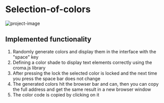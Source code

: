 # Selection-of-colors
![project-image](https://s120vlx.storage.yandex.net/rdisk/08e33813ac9e16b125bdad509198ff6e8da45457f167ede991c5b46a8b211f4a/643d920d/Qfv4YOjD7CbxaLs2BtqjvlDVnDL6AqUtC_xI3bXnquY1ltQbYTy8_grGwprty0BlaOQePScydmouT7MsZNwD9w==?uid=1758363702&filename=selection-of-colors.png&disposition=inline&hash=&limit=0&content_type=image%2Fpng&owner_uid=1758363702&fsize=706738&hid=91e481c2fa8c9f0ee25aa8368290d65f&media_type=image&tknv=v2&etag=207c3d55ad1e6985a208e24767e3b0dd&rtoken=sdCUEShy0xmc&force_default=yes&ycrid=na-3faa64ab4902fa824ca28f803ff1992d-downloader19f&ts=5f98c7dcedd40&s=651c4e73b753c2170ab657dbe63fd5c4dc62e7aa26bd69ba192202b43a2234d8&pb=U2FsdGVkX19Cc9D7Lk1_4rkHhns8ZermXxPXwVfkjILhX5Kd1vNUYdye1Skr0fZg3UM3L5P9spEbtoQvE8mS8j7fiB3b4fK7NPi74SPFR-s)

## Implemented functionality

1. Randomly generate colors and display them in the interface with the "space" key
2. Defining a color shade to display text elements correctly using the croma.js library
3. After pressing the lock the selected color is locked and the next time you press the space bar does not change
4. The generated colors hit the browser bar and can, then you can copy the full address and get the same result in a new browser window
5. The color code is copied by clicking on it
